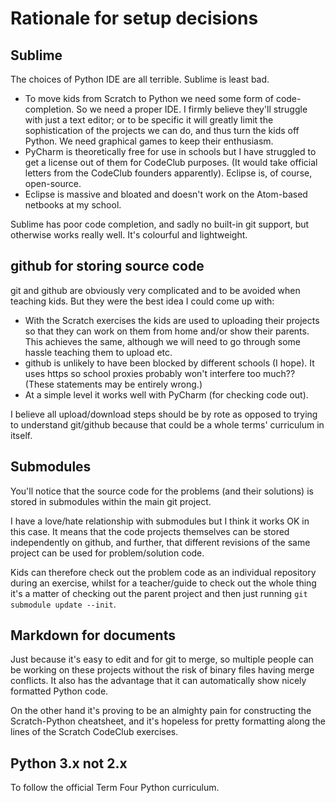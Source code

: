 Rationale for setup decisions
===============================

Sublime
-------

The choices of Python IDE are all terrible. Sublime is least bad.

* To move kids from Scratch to Python we need some form of code-completion. So we need
  a proper IDE. I firmly believe they'll struggle with just a text editor; or to be
  specific it will greatly limit the sophistication of the projects we can do, and
  thus turn the kids off Python. We need graphical games to keep their enthusiasm.
* PyCharm is theoretically free for use in schools but I have struggled to get a license
  out of them for CodeClub purposes. (It would take official letters from the CodeClub
  founders apparently). Eclipse is, of course, open-source.
* Eclipse is massive and bloated and doesn't work on the Atom-based netbooks at my school.

Sublime has poor code completion, and sadly no built-in git support, but otherwise
works really well. It's colourful and lightweight.

github for storing source code
--------------------------------

git and github are obviously very complicated and to be avoided when teaching kids.
But they were the best idea I could come up with:

* With the Scratch exercises the kids are used to uploading their projects so that they can
  work on them from home and/or show their parents. This achieves the same, although
  we will need to go through some hassle teaching them to upload etc.
* github is unlikely to have been blocked by different schools (I hope). It uses https so school
  proxies probably won't interfere too much?? (These statements may be entirely wrong.)
* At a simple level it works well with PyCharm (for checking code out).

I believe all upload/download steps should be by rote as opposed to trying to understand
git/github because that could be a whole terms' curriculum in itself.

Submodules
----------

You'll notice that the source code for the problems (and their solutions) is stored in submodules
within the main git project.

I have a love/hate relationship with submodules but I think it works OK in this case. It means
that the code projects themselves can be stored independently on github, and further, that different
revisions of the same project can be used for problem/solution code.

Kids can therefore check out the problem code as an individual repository during an exercise,
whilst for a teacher/guide to check out the whole thing it's a matter of checking out the parent
project and then just running `git submodule update --init`.

Markdown for documents
----------------------

Just because it's easy to edit and for git to merge, so multiple people can be working on these
projects without the risk of binary files having merge conflicts. It also has the advantage that it
can automatically show nicely formatted Python code.

On the other hand it's proving to be an almighty pain for constructing the Scratch-Python cheatsheet,
and it's hopeless for pretty formatting along the lines of the Scratch CodeClub exercises.

Python 3.x not 2.x
------------------

To follow the official Term Four Python curriculum.

